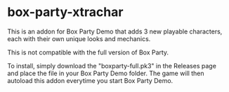 # box-party-xtrachar
This is an addon for Box Party Demo that adds 3 new playable characters, each with their own unique looks and mechanics.

This is not compatible with the full version of Box Party.

To install, simply download the "boxparty-full.pk3" in the Releases page and place the file in your Box Party Demo folder. The game will then autoload this addon everytime you start Box Party Demo.
